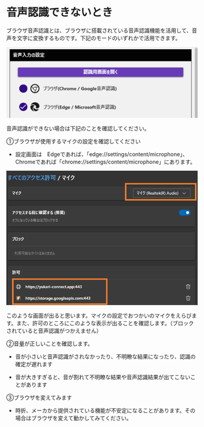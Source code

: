 # 音声認識できないとき

ブラウザ音声認識とは、ブラウザに搭載されている音声認識機能を活用して、音声を文字に変換するものです。下記のモードのいずれかで活用できます。

![alt text](images/startup_asr_p01.png)

音声認識ができない場合は下記のことを確認してください。

①ブラウザが使用するマイクの設定を確認してください

* 設定画面は　Edgeであれば、「edge://settings/content/microphone」、Chromeであれば「chrome://settings/content/microphone」にあります。

![alt text](images/startup_asr_p02.png)

このような画面が出ると思います。マイクの設定でおつかいのマイクをえらびます。また、許可のところにこのような表示が出ることを確認します。（ブロックされていると音声認識がつかえません）

②音量が正しいことを確認します。

* 音が小さいと音声認識がされなかったり、不明瞭な結果になったり、認識の確定が遅れます

* 音が大きすぎると、音が割れて不明瞭な結果や音声認識結果が出てこないことがあります

③ブラウザを変えてみます

* 時折、メーカから提供されている機能が不安定になることがあります。その場合はブラウザを変えて動かしてみてください。

